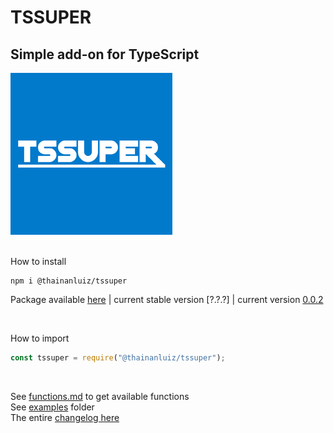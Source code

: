 # TSSUPER

## Simple add-on for TypeScript

![TSSuper logo](https://github.com/thainanluiz/TSSuper/blob/main/assets/logo/tssuper259x259.png "Logo TSSuper")

<br>
How to install

```shell
npm i @thainanluiz/tssuper
```

Package available [here] | current stable version [?.?.?] | current version [0.0.2]

<br>

How to import

```ts
const tssuper = require("@thainanluiz/tssuper");
```

<br>

See [functions.md] to get available functions <br>
See [examples] folder <br>
The entire [changelog here] <br>

[functions.md]: https://github.com/thainanluiz/TSSuper/blob/main/FUNCTIONS.md
[here]: https://www.npmjs.com/package/@thainanluiz/tssuper
[examples]: https://github.com/thainanluiz/TSSuper/blob/main/examples/
[changelog here]: https://github.com/thainanluiz/TSSuper/blob/main/CHANGELOG.md
[0.0.2]: https://www.npmjs.com/package/@thainanluiz/tssuper/v/0.0.2
[TSSuper]: https://github.com/thainanluiz/TSSuper
